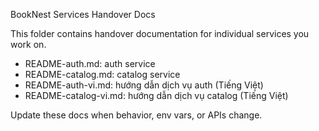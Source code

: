 BookNest Services Handover Docs

This folder contains handover documentation for individual services you work on.

- README-auth.md: auth service
- README-catalog.md: catalog service
- README-auth-vi.md: hướng dẫn dịch vụ auth (Tiếng Việt)
- README-catalog-vi.md: hướng dẫn dịch vụ catalog (Tiếng Việt)

Update these docs when behavior, env vars, or APIs change.

